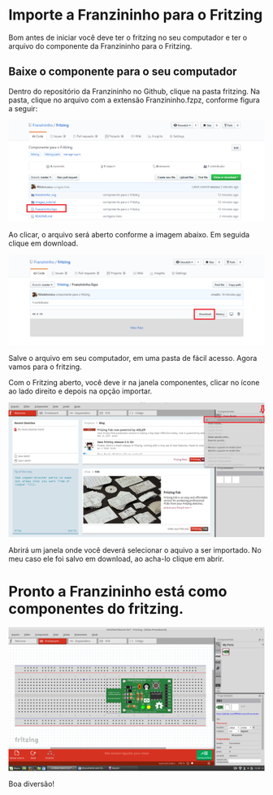 # Importe a Franzininho para o Fritzing

Bom antes de iniciar você deve ter o fritzing no seu computador e ter o arquivo do componente da Franzininho para o Fritzing. 

## Baixe o componente para o seu computador

Dentro do repositório da Franzininho no Github, clique na pasta fritzing. Na pasta, clique  no  arquivo com a extensão Franzininho.fzpz, conforme figura a seguir:

![Franzininho dentro do Fritzing](https://github.com/Franzininho/fritzing/blob/master/images_tutorial/image2.png)



Ao clicar, o arquivo será aberto conforme a imagem abaixo. Em seguida  clique em download.

![Franzininho dentro do Fritzing](https://github.com/Franzininho/fritzing/blob/337b2b0a2d7569236146afccf9affa3acd18c0e4/images_tutorial/image3.png)


Salve o arquivo em seu computador, em uma pasta de fácil acesso. Agora vamos para o fritzing.

Com o Fritzing aberto, você deve ir na janela componentes, clicar no ícone ao lado direito e depois na opção importar.

![Franzininho dentro do Fritzing](https://github.com/Franzininho/fritzing/blob/master/images_tutorial/image4.png)


Abrirá um janela onde você deverá selecionar o aquivo a ser importado. No meu caso ele foi salvo em download, ao acha-lo clique em abrir. 

# Pronto a Franzininho está como componentes do fritzing.

![Franzininho dentro do Fritzing](https://github.com/Franzininho/fritzing/blob/master/images_tutorial/image1.png)


Boa diversão!
